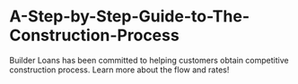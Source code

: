 # A-Step-by-Step-Guide-to-The-Construction-Process
Builder Loans has been committed to helping customers obtain competitive construction process. Learn more about the flow and rates!
